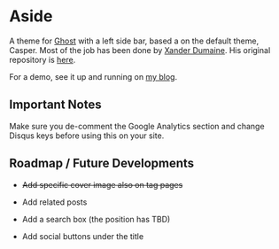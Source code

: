 # Aside

A theme for [Ghost](http://github.com/tryghost/ghost/) with a  left side bar, based a on the default theme, Casper.
Most of the job has been done by [Xander Dumaine](http://blog.xdumaine.com). His original repository is
[here](https://github.com/xdumaine/ghost-aside).

For a demo, see it up and running on [my blog](http://while2.ghost.io).

## Important Notes

Make sure you de-comment the Google Analytics section and change Disqus keys before using this on your site.

## Roadmap / Future Developments

- ~~Add specific cover image also on tag pages~~

- Add related posts

- Add a search box (the position has TBD)

- Add social buttons under the title


